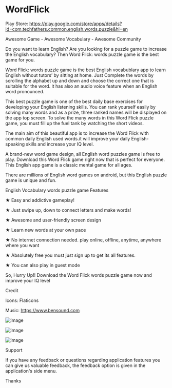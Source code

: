 # WordFlick

Play Store: https://play.google.com/store/apps/details?id=com.techfathers.common.english.words.puzzle&hl=en

Awesome Game - Awesome Vocabulary - Awesome Community

Do you want to learn English? Are you looking for a puzzle game to increase the English vocabulary? Then Word Flick: words puzzle game is the best game for you.

Word Flick: words puzzle game is the best English vocabublary app to learn English without tutors’ by sitting at home. Just Complete the words by scrolling the alphabet up and down and choose the correct one that is suitable for the word. it has also an audio voice feature when an English word pronounced.

This best puzzle game is one of the best daily base exercises for developing your English listening skills. You can rank yourself easily by solving many words and as a prize, three ranked names will be displayed on the app top screen. To solve the many words in this Word Flick puzzle game, you must fill up the fuel tank by watching the short videos.

The main aim of this beautiful app is to increase the Word Flick with common daily English used words.it will improve your daily English-speaking skills and increase your IQ level.

A brand-new word game design, all English word puzzles game is free to play. Download this Word Flick game right now that is perfect for everyone. This English app game is a classic mental game for all ages.

There are millions of English word games on android, but this English puzzle game is unique and fun.

English Vocabulary words puzzle game Features

★ Easy and addictive gameplay!

★ Just swipe up, down to connect letters and make words!

★ Awesome and user-friendly screen design

★ Learn new words at your own pace

★ No internet connection needed. play online, offline, anytime, anywhere where you want

★ Absolutely free you must just sign up to get its all features.

★ You can also play in guest mode

So, Hurry Up!! Download the Word Flick words puzzle game now and improve your IQ level

Credit

Icons: Flaticons

Music: https://www.bensound.com


![image](https://github.com/user-attachments/assets/592be65a-540e-4dce-8110-f3ba3feb0a09)

![image](https://github.com/user-attachments/assets/8893c2d9-62dc-4691-86d2-d7cf256bab29)

![image](https://github.com/user-attachments/assets/bd08d582-4494-476d-84fe-3d915dcd006c)




Support

If you have any feedback or questions regarding application features you can give us valuable feedback, the feedback option is given in the application's side menu.

Thanks
